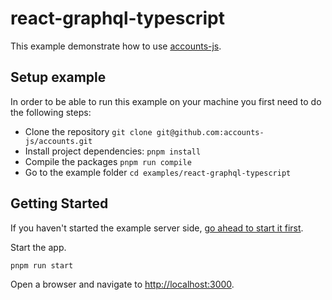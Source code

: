 # react-graphql-typescript

This example demonstrate how to use [accounts-js](https://github.com/accounts-js/accounts).

## Setup example

In order to be able to run this example on your machine you first need to do the following steps:

- Clone the repository `git clone git@github.com:accounts-js/accounts.git`
- Install project dependencies: `pnpm install`
- Compile the packages `pnpm run compile`
- Go to the example folder `cd examples/react-graphql-typescript`

## Getting Started

If you haven't started the example server side, [go ahead to start it first](../graphql-server-typescript).

Start the app.

```bash
pnpm run start
```

Open a browser and navigate to [http://localhost:3000](http://localhost:3000).
